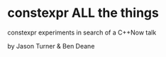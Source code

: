 # constexpr ALL the things

constexpr experiments in search of a C++Now talk

by Jason Turner & Ben Deane
